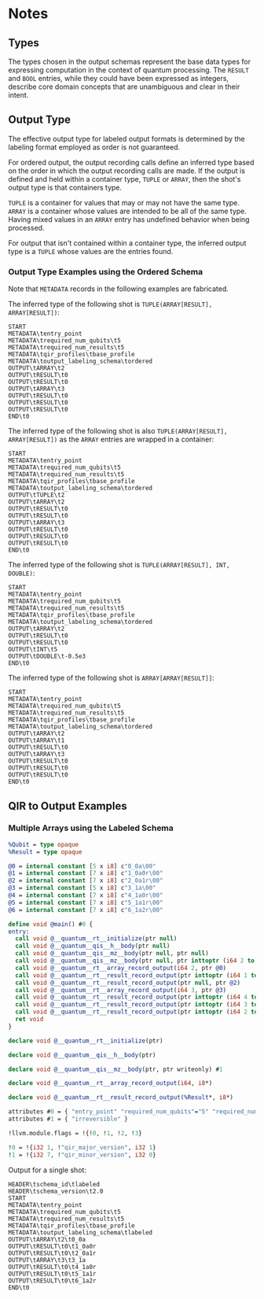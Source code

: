 # Notes

## Types

The types chosen in the output schemas represent the base data types for
expressing computation in the context of quantum processing. The `RESULT` and
`BOOL` entries, while they could have been expressed as integers, describe core
domain concepts that are unambiguous and clear in their intent.

## Output Type

The effective output type for labeled output formats is determined by the
labeling format employed as order is not guaranteed.

For ordered output, the output recording calls define an inferred type based on
the order in which the output recording calls are made. If the output is defined
and held within a container type, `TUPLE` or `ARRAY`, then the shot's output
type is that containers type.

`TUPLE` is a container for values that may or may not have the same type.
`ARRAY` is a container whose values are intended to be all of the same type.
Having mixed values in an `ARRAY` entry has undefined behavior when being processed.

For output that isn't contained within a container type, the inferred output
type is a `TUPLE` whose values are the entries found.

### Output Type Examples using the Ordered Schema

Note that `METADATA` records in the following examples are fabricated.

The inferred type of the following shot is `TUPLE(ARRAY[RESULT], ARRAY[RESULT])`:

```log
START
METADATA\tentry_point
METADATA\trequired_num_qubits\t5
METADATA\trequired_num_results\t5
METADATA\tqir_profiles\tbase_profile
METADATA\toutput_labeling_schema\tordered
OUTPUT\tARRAY\t2
OUTPUT\tRESULT\t0
OUTPUT\tRESULT\t0
OUTPUT\tARRAY\t3
OUTPUT\tRESULT\t0
OUTPUT\tRESULT\t0
OUTPUT\tRESULT\t0
END\t0
```

The inferred type of the following shot is also
`TUPLE(ARRAY[RESULT], ARRAY[RESULT])` as the `ARRAY` entries are wrapped in a container:

```log
START
METADATA\tentry_point
METADATA\trequired_num_qubits\t5
METADATA\trequired_num_results\t5
METADATA\tqir_profiles\tbase_profile
METADATA\toutput_labeling_schema\tordered
OUTPUT\tTUPLE\t2
OUTPUT\tARRAY\t2
OUTPUT\tRESULT\t0
OUTPUT\tRESULT\t0
OUTPUT\tARRAY\t3
OUTPUT\tRESULT\t0
OUTPUT\tRESULT\t0
OUTPUT\tRESULT\t0
END\t0
```

The inferred type of the following shot is `TUPLE(ARRAY[RESULT], INT, DOUBLE)`:

```log
START
METADATA\tentry_point
METADATA\trequired_num_qubits\t5
METADATA\trequired_num_results\t5
METADATA\tqir_profiles\tbase_profile
METADATA\toutput_labeling_schema\tordered
OUTPUT\tARRAY\t2
OUTPUT\tRESULT\t0
OUTPUT\tRESULT\t0
OUTPUT\tINT\t5
OUTPUT\tDOUBLE\t-0.5e3
END\t0
```

The inferred type of the following shot is `ARRAY[ARRAY[RESULT]]`:

```log
START
METADATA\tentry_point
METADATA\trequired_num_qubits\t5
METADATA\trequired_num_results\t5
METADATA\tqir_profiles\tbase_profile
METADATA\toutput_labeling_schema\tordered
OUTPUT\tARRAY\t2
OUTPUT\tARRAY\t1
OUTPUT\tRESULT\t0
OUTPUT\tARRAY\t3
OUTPUT\tRESULT\t0
OUTPUT\tRESULT\t0
OUTPUT\tRESULT\t0
END\t0
```

## QIR to Output Examples

### Multiple Arrays using the Labeled Schema

```llvm
%Qubit = type opaque
%Result = type opaque

@0 = internal constant [5 x i8] c"0_0a\00"
@1 = internal constant [7 x i8] c"1_0a0r\00"
@2 = internal constant [7 x i8] c"2_0a1r\00"
@3 = internal constant [5 x i8] c"3_1a\00"
@4 = internal constant [7 x i8] c"4_1a0r\00"
@5 = internal constant [7 x i8] c"5_1a1r\00"
@6 = internal constant [7 x i8] c"6_1a2r\00"

define void @main() #0 {
entry:
  call void @__quantum__rt__initialize(ptr null)
  call void @__quantum__qis__h__body(ptr null)
  call void @__quantum__qis__mz__body(ptr null, ptr null)
  call void @__quantum__qis__mz__body(ptr null, ptr inttoptr (i64 2 to ptr))
  call void @__quantum__rt__array_record_output(i64 2, ptr @0)
  call void @__quantum__rt__result_record_output(ptr inttoptr (i64 1 to ptr), ptr @1)
  call void @__quantum__rt__result_record_output(ptr null, ptr @2)
  call void @__quantum__rt__array_record_output(i64 3, ptr @3)
  call void @__quantum__rt__result_record_output(ptr inttoptr (i64 4 to ptr), ptr @4)
  call void @__quantum__rt__result_record_output(ptr inttoptr (i64 3 to ptr), ptr @5)
  call void @__quantum__rt__result_record_output(ptr inttoptr (i64 2 to ptr), ptr @6)
  ret void
}

declare void @__quantum__rt__initialize(ptr)

declare void @__quantum__qis__h__body(ptr)

declare void @__quantum__qis__mz__body(ptr, ptr writeonly) #1

declare void @__quantum__rt__array_record_output(i64, i8*)

declare void @__quantum__rt__result_record_output(%Result*, i8*)

attributes #0 = { "entry_point" "required_num_qubits"="5" "required_num_results"="5" "qir_profiles"="base_profile" "output_labeling_schema"="labeled" }
attributes #1 = { "irreversible" }

!llvm.module.flags = !{!0, !1, !2, !3}

!0 = !{i32 1, !"qir_major_version", i32 1}
!1 = !{i32 7, !"qir_minor_version", i32 0}
```

Output for a single shot:

```log
HEADER\tschema_id\tlabeled
HEADER\tschema_version\t2.0
START
METADATA\tentry_point
METADATA\trequired_num_qubits\t5
METADATA\trequired_num_results\t5
METADATA\tqir_profiles\tbase_profile
METADATA\toutput_labeling_schema\tlabeled
OUTPUT\tARRAY\t2\t0_0a
OUTPUT\tRESULT\t0\t1_0a0r
OUTPUT\tRESULT\t0\t2_0a1r
OUTPUT\tARRAY\t3\t3_1a
OUTPUT\tRESULT\t0\t4_1a0r
OUTPUT\tRESULT\t0\t5_1a1r
OUTPUT\tRESULT\t0\t6_1a2r
END\t0
```

